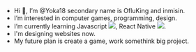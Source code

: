 - Hi 👋, I’m @Yoka18 secondary name is OfluKing and inmisin.
- I’m interested in computer games, programming, design.
- I’m currently learning Javascript <img src="https://img.icons8.com/color/16/000000/javascript--v1.png"/>, React Native <img src="https://img.icons8.com/color/16/000000/react-native.png"/>.
- I'm designing websites now.
- My future plan is create a game, work somethink big project.
